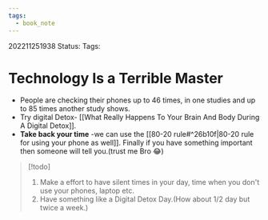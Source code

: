 ```yaml
---
tags:
  - book_note
---
```


202211251938
Status: 
Tags: 

# Technology Is a Terrible Master

- People are checking their phones up to 46 times, in one studies and up to 85 times another study shows. 
- Try digital Detox- [[What Really Happens To Your Brain And Body During A Digital Detox]]. 
- **Take back your time** -we can use the [[80-20 rule#^26b10f|80-20 rule for using your phone as well]].
Finally if you have something important then someone will tell you.(trust me Bro 😂)

>[!todo]
>1. Make a effort to have silent times in your day, time when you don't use your phones, laptop etc.
>2. Have something like a Digital Detox Day.(How about 1/2 day but twice a week.)
